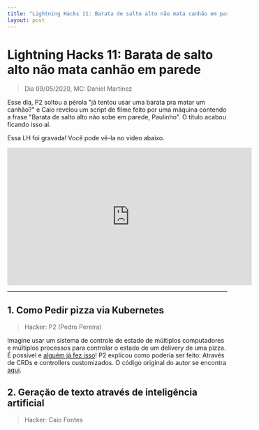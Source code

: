 ```yaml
---
title: "Lightning Hacks 11: Barata de salto alto não mata canhão em parede"
layout: post
---
```


# Lightning Hacks 11: Barata de salto alto não mata canhão em parede
> Dia 09/05/2020, MC: Daniel Martinez

Esse dia, P2 soltou a pérola "já tentou usar uma barata pra matar um canhão?" e Caio revelou um script de filme feito por uma máquina contendo a frase
"Barata de salto alto não sobe em parede, Paulinho". O título acabou ficando isso aí.

Essa LH foi gravada! Você pode vê-la no vídeo abaixo.

<iframe width="560" height="315" src="https://www.youtube.com/watch?v=CMNAlp-6bP8" frameborder="0" allow="accelerometer; autoplay; encrypted-media; gyroscope; picture-in-picture" allowfullscreen></iframe>

<hr>

## 1. Como Pedir pizza via Kubernetes
> Hacker: P2 (Pedro Pereira)

Imagine usar um sistema de controle de estado de múltiplos computadores e múltiplos processos para controlar o estado de um delivery
de uma pizza. É possível e [alguém já fez isso](https://twitter.com/ndrewrudoi/status/1153056577508782082)! P2 explicou como poderia ser
feito: Através de CRDs e controllers customizados. O código original do autor se encontra [aqui](https://github.com/rudoi/cruster-api).

## 2. Geração de texto através de inteligência artificial
> Hacker: Caio Fontes

